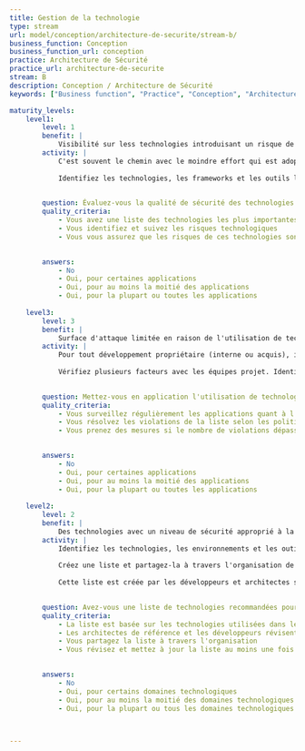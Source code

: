 ```yaml
---
title: Gestion de la technologie
type: stream
url: model/conception/architecture-de-securite/stream-b/
business_function: Conception
business_function_url: conception
practice: Architecture de Sécurité
practice_url: architecture-de-securite
stream: B
description: Conception / Architecture de Sécurité
keywords: ["Business function", "Practice", "Conception", "Architecture de Sécurité"]

maturity_levels:
    level1:
        level: 1
        benefit: |
            Visibilité sur less technologies introduisant un risque de sécurité
        activity: |
            C'est souvent le chemin avec le moindre effort qui est adopté pour le développement, le déploiement ou l'exploitation d'une solution logicielle. Les nouvelles technologies sont souvent adoptées si elles réduisent l'effort ou facilitent le passage à l'échelle. Ces nouvelles technologies pourraient néanmoins introduire de nouveaux risques pour l'organisation qu'il faudrait gérer.
            
            Identifiez les technologies, les frameworks et les outils les plus utilisés pour chaque application. Etudiez les environnements de développement et d'exploitation ainsi que les artefacts. Ensuite, évaluez leur sécurité et relevez les écarts importants pour les gérer.
            

        question: Évaluez-vous la qualité de sécurité des technologies importantes utilisées pour le développement ?
        quality_criteria:
            - Vous avez une liste des technologies les plus importantes utilisées dans ou pour chaque application
            - Vous identifiez et suivez les risques technologiques
            - Vous vous assurez que les risques de ces technologies sont conformes à la référence organisationnelle
            

        answers:
            - No
            - Oui, pour certaines applications
            - Oui, pour au moins la moitié des applications
            - Oui, pour la plupart ou toutes les applications
            
    level3:
        level: 3
        benefit: |
            Surface d'attaque limitée en raison de l'utilisation de technologies éprouvées
        activity: |
            Pour tout développement propriétaire (interne ou acquis), imposez et surveillez l'utilisation de technologies standards. Selon votre organisation, mettez en œuvre ces restrictions soit dans les outils de génération ou de déploiement via une analyse automatisée des artefacts d'application (e.g., code source, fichiers de configuration ou artefacts de déploiement), soit par une révision périodique en se focalisant sur l'utilisation correcte de ces environnements.
            
            Vérifiez plusieurs facteurs avec les équipes projet. Identifiez l'utilisation de technologies non-recommandées pour déterminer s'il y a des écarts entre les recommandations et les besoins de l'organisation. Examinez les modèles de conception et les modules des plateformes de référence non-utilisés ou mal utilisés pour déterminer si des mises à jour sont nécessaires. De plus, implémentez des fonctionnalités dans les platesformes de référence au fur et à mesure que l'organisation évolue et que les équipes projet le demandent.
            

        question: Mettez-vous en application l'utilisation de technologies recommandées au sein de l'organisation?
        quality_criteria:
            - Vous surveillez régulièrement les applications quant à l'utilisation correcte des technologies recommandées
            - Vous résolvez les violations de la liste selon les politiques organisationnelles
            - Vous prenez des mesures si le nombre de violations dépasse les objectifs annuels
            

        answers:
            - No
            - Oui, pour certaines applications
            - Oui, pour au moins la moitié des applications
            - Oui, pour la plupart ou toutes les applications
            
    level2:
        level: 2
        benefit: |
            Des technologies avec un niveau de sécurité approprié à la disposition des équipes produit
        activity: |
            Identifiez les technologies, les environnements et les outils couramment utilisés dans les projets logiciels à travers l'organisation, en vous concentrant sur la capture des technologies de haut niveau.
            
            Créez une liste et partagez-la à travers l'organisation de développement en tant que technologies recommandées. Lors de leur sélection, considérez l'historique des incidents, la liste des évènements passés concernant la réponse aux vulnérabilités, la pertinence des fonctionnalités pour l'organisation, une trop grande complexité d'utilisation de la composante tierce et des connaissances suffisantes au sein de l'organisation.
            
            Cette liste est créée par les développeurs et architectes seniors, en prenant en compte les commentaires des gestionnaires et des auditeurs de sécurité. Partagez cette liste de composants recommandés avec l'organisation de développement. En fin de compte, l'objectif est de fournir des solutions de référence bien identifiées aux équipes projet. Effectuez un examen périodique de ces technologies à propos de la sécurité et de la pertinence.
            

        question: Avez-vous une liste de technologies recommandées pour l'organisation ?
        quality_criteria:
            - La liste est basée sur les technologies utilisées dans le portefeuille de logiciels
            - Les architectes de référence et les développeurs révisent et approuvent la liste
            - Vous partagez la liste à travers l'organisation
            - Vous révisez et mettez à jour la liste au moins une fois par an
            

        answers:
            - No
            - Oui, pour certains domaines technologiques
            - Oui, pour au moins la moitié des domaines technologiques
            - Oui, pour la plupart ou tous les domaines technologiques
            


---
```

